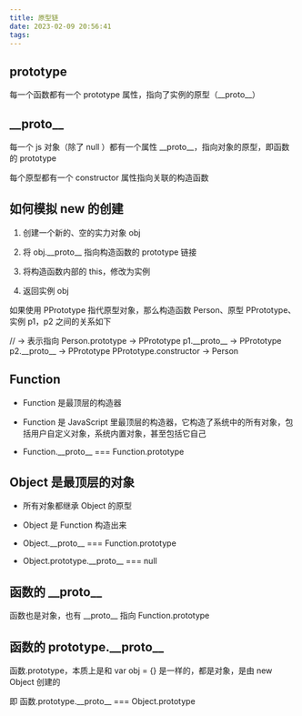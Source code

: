 ```yaml
---
title: 原型链
date: 2023-02-09 20:56:41
tags:
---
```



## prototype

每一个函数都有一个 prototype 属性，指向了实例的原型（\_\_proto\_\_）


## \_\_proto\_\_

每一个 js 对象（除了 null ）都有一个属性 \_\_proto\_\_，指向对象的原型，即函数的 prototype

每个原型都有一个 constructor 属性指向关联的构造函数


## 如何模拟 new 的创建

1. 创建一个新的、空的实力对象 obj

2. 将 obj.\_\_proto\_\_ 指向构造函数的 prototype 链接

3. 将构造函数内部的 this，修改为实例

4. 返回实例 obj

如果使用 PPrototype 指代原型对象，那么构造函数 Person、原型 PPrototype、实例 p1，p2 之间的关系如下

// -> 表示指向
Person.prototype -> PPrototype
p1.\_\_proto\_\_ -> PPrototype
p2.\_\_proto\_\_ -> PPrototype
PPrototype.constructor -> Person


## Function

+ Function 是最顶层的构造器

+ Function 是 JavaScript 里最顶层的构造器，它构造了系统中的所有对象，包括用户自定义对象，系统内置对象，甚至包括它自己

+ Function.\_\_proto\_\_ === Function.prototype


## Object 是最顶层的对象

+ 所有对象都继承 Object 的原型

+ Object 是 Function 构造出来

+ Object.\_\_proto\_\_ === Function.prototype

+ Object.prototype.\_\_proto\_\_ === null


## 函数的 \_\_proto\_\_

函数也是对象，也有 \_\_proto\_\_ 指向 Function.prototype

## 函数的 prototype.\_\_proto\_\_

函数.prototype，本质上是和 var obj = {} 是一样的，都是对象，是由 new Object 创建的

即 函数.prototype.\_\_proto\_\_ === Object.prototype
